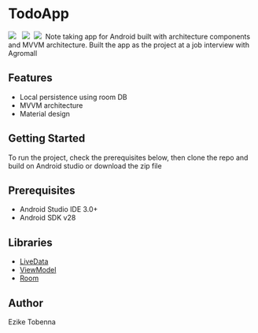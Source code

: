 # TodoApp
![](1.gif) &nbsp;
![](2.gif)&nbsp;
![](3.gif)&nbsp;
Note taking app for Android built with architecture components and MVVM architecture. Built the app as the project at a job interview with Agromall
## Features
* Local persistence using room DB
* MVVM architecture 
* Material design
## Getting Started
To run the project, check the prerequisites below, then clone the repo and build
 on Android studio or download the zip file
## Prerequisites
*   Android Studio IDE 3.0+
*   Android SDK v28
## Libraries
*   [LiveData](https://developer.android.com/topic/libraries/architecture/livedata)
*   [ViewModel](https://developer.android.com/topic/libraries/architecture/viewmodel)
*   [Room](https://developer.android.com/topic/libraries/architecture/room)
## Author
Ezike Tobenna
